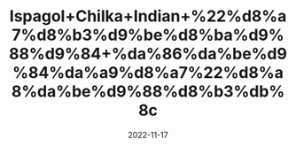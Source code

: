 ---
title: 'Ispagol+Chilka+Indian+%22%d8%a7%d8%b3%d9%be%d8%ba%d9%88%d9%84+%da%86%da%be%d9%84%da%a9%d8%a7%22%d8%a8%da%be%d9%88%d8%b3%db%8c'
date: '2022-11-17' 
metatag: '' 
inventory: '0' 
draft: false 
# meta description 
shortDescripton: 'Psyllium+Seeds+Husk%22+Isabgol+is+good+for+weight+loss+as+it+gives+a+feeling+of+fullness+and+helps+prevent+overeating.+It+is+also+good+for+diabetic+patients+as+it+helps+to+manage+blood+glucose+levels.'
description: 'Food+Product'
longdescription: ''
tags: ''
brand: ''
subCategory: ''
sellCount: '0'
featured: True
# product Price
price: '500.0'
# Product Short Description
shortDescription: 'Psyllium+Seeds+Husk%22+Isabgol+is+good+for+weight+loss+as+it+gives+a+feeling+of+fullness+and+helps+prevent+overeating.+It+is+also+good+for+diabetic+patients+as+it+helps+to+manage+blood+glucose+levels.'
productID: 'E08104D9-A02A-ED11-9968-005056B3A416'
type: 'products'
category: 'Food+Product' 
thumnailproduct: 'https://eraconnect.blob.core.windows.net/product-images/aminsaddiquidawakhana/E08104D9-A02A-ED11-9968-005056B3A416.webp' 
images:
  - image: 'https://eraconnect.blob.core.windows.net/product-images/aminsaddiquidawakhana/E08104D9-A02A-ED11-9968-005056B3A416.webp'  
Variants:
---